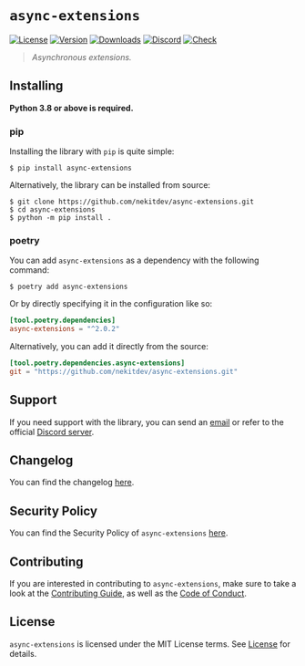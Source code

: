 # `async-extensions`

[![License][License Badge]][License]
[![Version][Version Badge]][Package]
[![Downloads][Downloads Badge]][Package]
[![Discord][Discord Badge]][Discord]
[![Check][Check Badge]][Actions]

> *Asynchronous extensions.*

## Installing

**Python 3.8 or above is required.**

### pip

Installing the library with `pip` is quite simple:

```console
$ pip install async-extensions
```

Alternatively, the library can be installed from source:

```console
$ git clone https://github.com/nekitdev/async-extensions.git
$ cd async-extensions
$ python -m pip install .
```

### poetry

You can add `async-extensions` as a dependency with the following command:

```console
$ poetry add async-extensions
```

Or by directly specifying it in the configuration like so:

```toml
[tool.poetry.dependencies]
async-extensions = "^2.0.2"
```

Alternatively, you can add it directly from the source:

```toml
[tool.poetry.dependencies.async-extensions]
git = "https://github.com/nekitdev/async-extensions.git"
```

## Support

If you need support with the library, you can send an [email][Email]
or refer to the official [Discord server][Discord].

## Changelog

You can find the changelog [here][Changelog].

## Security Policy

You can find the Security Policy of `async-extensions` [here][Security].

## Contributing

If you are interested in contributing to `async-extensions`, make sure to take a look at the
[Contributing Guide][Contributing Guide], as well as the [Code of Conduct][Code of Conduct].

## License

`async-extensions` is licensed under the MIT License terms. See [License][License] for details.

[Email]: mailto:support@nekit.dev

[Discord]: https://nekit.dev/chat

[Actions]: https://github.com/nekitdev/async-extensions/actions

[Changelog]: https://github.com/nekitdev/async-extensions/blob/main/CHANGELOG.md
[Code of Conduct]: https://github.com/nekitdev/async-extensions/blob/main/CODE_OF_CONDUCT.md
[Contributing Guide]: https://github.com/nekitdev/async-extensions/blob/main/CONTRIBUTING.md
[Security]: https://github.com/nekitdev/async-extensions/blob/main/SECURITY.md

[License]: https://github.com/nekitdev/async-extensions/blob/main/LICENSE

[Package]: https://pypi.org/project/async-extensions

[Discord Badge]: https://img.shields.io/badge/chat-discord-5865f2
[License Badge]: https://img.shields.io/pypi/l/async-extensions
[Version Badge]: https://img.shields.io/pypi/v/async-extensions
[Downloads Badge]: https://img.shields.io/pypi/dm/async-extensions
[Check Badge]: https://github.com/nekitdev/async-extensions/workflows/check/badge.svg
